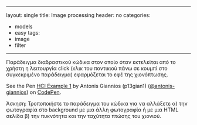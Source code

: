 
---
layout: single
title: Image processing
header: no
categories:
  - models
  - easy
tags:
  - image
  - filter
---

Παράδειγμα διαδραστικού κώδικα στον οποίο όταν εκτελείται από το χρήστη η λειτουργία click (κλικ του ποντικιού πάνω σε κουμπί στο συγκεκριμένο παράδειγμα) εφαρμόζεται το εφέ της χιονόπτωσης.

<p data-height="265" data-theme-id="0" data-slug-hash="pQVpoV" data-default-tab="js,result" data-user="antonis-giannios" data-pen-title="HCI Example 1" class="codepen">See the Pen <a href="https://codepen.io/antonis-giannios/pen/pQVpoV/">HCI Example 1</a> by Antonis Giannios (p13gian1) (<a href="https://codepen.io/antonis-giannios">@antonis-giannios</a>) on <a href="https://codepen.io">CodePen</a>.</p>
<script async src="https://static.codepen.io/assets/embed/ei.js"></script>

Άσκηση: Τροποποιήστε το παράδειγμα του κώδικα για να αλλάξετε α) την φωτογραφία στο background με μια άλλη φωτογραφία ή με μια HTML σελίδα β) την πυκνότητα και την ταχύτητα πτώσης του χιονιού.  
